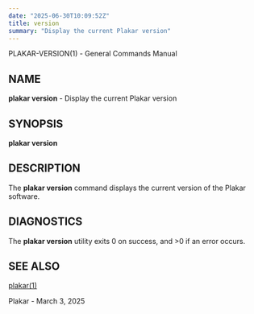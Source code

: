 ```yaml
---
date: "2025-06-30T10:09:52Z"
title: version
summary: "Display the current Plakar version"
---
```

PLAKAR-VERSION(1) - General Commands Manual

## NAME

**plakar version** - Display the current Plakar version

## SYNOPSIS

**plakar version**

## DESCRIPTION

The
**plakar version**
command displays the current version of the Plakar software.

## DIAGNOSTICS

The **plakar version** utility exits&#160;0 on success, and&#160;&gt;0 if an error occurs.

## SEE ALSO

[plakar(1)](../plakar/)

Plakar - March 3, 2025
